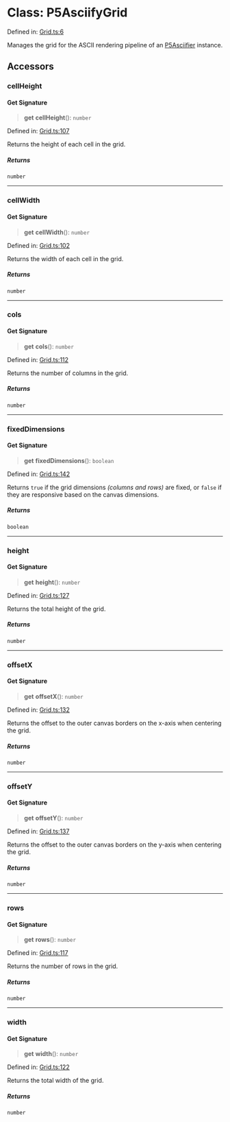 # Class: P5AsciifyGrid

Defined in: [Grid.ts:6](https://github.com/humanbydefinition/p5.asciify/blob/1bad8249dfe3e98bb0dfc85167a7ae5cd38bfc42/src/lib/Grid.ts#L6)

Manages the grid for the ASCII rendering pipeline of an [P5Asciifier](P5Asciifier.md) instance.

## Accessors

### cellHeight

#### Get Signature

> **get** **cellHeight**(): `number`

Defined in: [Grid.ts:107](https://github.com/humanbydefinition/p5.asciify/blob/1bad8249dfe3e98bb0dfc85167a7ae5cd38bfc42/src/lib/Grid.ts#L107)

Returns the height of each cell in the grid.

##### Returns

`number`

---

### cellWidth

#### Get Signature

> **get** **cellWidth**(): `number`

Defined in: [Grid.ts:102](https://github.com/humanbydefinition/p5.asciify/blob/1bad8249dfe3e98bb0dfc85167a7ae5cd38bfc42/src/lib/Grid.ts#L102)

Returns the width of each cell in the grid.

##### Returns

`number`

---

### cols

#### Get Signature

> **get** **cols**(): `number`

Defined in: [Grid.ts:112](https://github.com/humanbydefinition/p5.asciify/blob/1bad8249dfe3e98bb0dfc85167a7ae5cd38bfc42/src/lib/Grid.ts#L112)

Returns the number of columns in the grid.

##### Returns

`number`

---

### fixedDimensions

#### Get Signature

> **get** **fixedDimensions**(): `boolean`

Defined in: [Grid.ts:142](https://github.com/humanbydefinition/p5.asciify/blob/1bad8249dfe3e98bb0dfc85167a7ae5cd38bfc42/src/lib/Grid.ts#L142)

Returns `true` if the grid dimensions _(columns and rows)_ are fixed, or `false` if they are responsive based on the canvas dimensions.

##### Returns

`boolean`

---

### height

#### Get Signature

> **get** **height**(): `number`

Defined in: [Grid.ts:127](https://github.com/humanbydefinition/p5.asciify/blob/1bad8249dfe3e98bb0dfc85167a7ae5cd38bfc42/src/lib/Grid.ts#L127)

Returns the total height of the grid.

##### Returns

`number`

---

### offsetX

#### Get Signature

> **get** **offsetX**(): `number`

Defined in: [Grid.ts:132](https://github.com/humanbydefinition/p5.asciify/blob/1bad8249dfe3e98bb0dfc85167a7ae5cd38bfc42/src/lib/Grid.ts#L132)

Returns the offset to the outer canvas borders on the x-axis when centering the grid.

##### Returns

`number`

---

### offsetY

#### Get Signature

> **get** **offsetY**(): `number`

Defined in: [Grid.ts:137](https://github.com/humanbydefinition/p5.asciify/blob/1bad8249dfe3e98bb0dfc85167a7ae5cd38bfc42/src/lib/Grid.ts#L137)

Returns the offset to the outer canvas borders on the y-axis when centering the grid.

##### Returns

`number`

---

### rows

#### Get Signature

> **get** **rows**(): `number`

Defined in: [Grid.ts:117](https://github.com/humanbydefinition/p5.asciify/blob/1bad8249dfe3e98bb0dfc85167a7ae5cd38bfc42/src/lib/Grid.ts#L117)

Returns the number of rows in the grid.

##### Returns

`number`

---

### width

#### Get Signature

> **get** **width**(): `number`

Defined in: [Grid.ts:122](https://github.com/humanbydefinition/p5.asciify/blob/1bad8249dfe3e98bb0dfc85167a7ae5cd38bfc42/src/lib/Grid.ts#L122)

Returns the total width of the grid.

##### Returns

`number`
